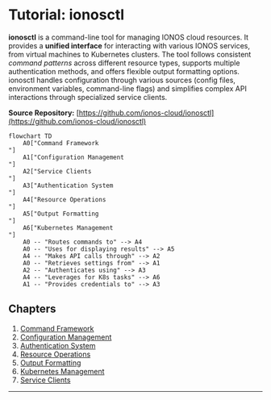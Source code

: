 # Tutorial: ionosctl

**ionosctl** is a command-line tool for managing IONOS cloud resources. It provides a **unified interface** for interacting with various IONOS services, from virtual machines to Kubernetes clusters. The tool follows consistent *command patterns* across different resource types, supports multiple authentication methods, and offers flexible output formatting options. ionosctl handles configuration through various sources (config files, environment variables, command-line flags) and simplifies complex API interactions through specialized service clients.


**Source Repository:** [https://github.com/ionos-cloud/ionosctl](https://github.com/ionos-cloud/ionosctl)

```mermaid
flowchart TD
    A0["Command Framework
"]
    A1["Configuration Management
"]
    A2["Service Clients
"]
    A3["Authentication System
"]
    A4["Resource Operations
"]
    A5["Output Formatting
"]
    A6["Kubernetes Management
"]
    A0 -- "Routes commands to" --> A4
    A0 -- "Uses for displaying results" --> A5
    A4 -- "Makes API calls through" --> A2
    A0 -- "Retrieves settings from" --> A1
    A2 -- "Authenticates using" --> A3
    A4 -- "Leverages for K8s tasks" --> A6
    A1 -- "Provides credentials to" --> A3
```

## Chapters

1. [Command Framework
](01_command_framework_.md)
2. [Configuration Management
](02_configuration_management_.md)
3. [Authentication System
](03_authentication_system_.md)
4. [Resource Operations
](04_resource_operations_.md)
5. [Output Formatting
](05_output_formatting_.md)
6. [Kubernetes Management
](06_kubernetes_management_.md)
7. [Service Clients
](07_service_clients_.md)


---

